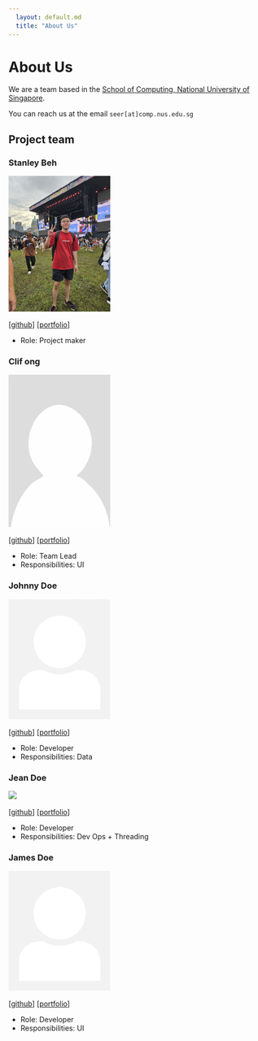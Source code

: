 ```yaml
---
  layout: default.md
  title: "About Us"
---
```


# About Us

We are a team based in the [School of Computing, National University of Singapore](http://www.comp.nus.edu.sg).

You can reach us at the email `seer[at]comp.nus.edu.sg`

## Project team

### Stanley Beh

<img src="images/ziliangstanley.png" width="200px">

[[github](https://github.com/ziliangstanley)]
[[portfolio](team/clifong.md)]

* Role: Project maker

### Clif ong

<img src="images/clifong.png" width="200px">

[[github](http://github.com/clifong)]
[[portfolio](team/johndoe.md)]

* Role: Team Lead
* Responsibilities: UI

### Johnny Doe

<img src="images/johndoe.png" width="200px">

[[github](http://github.com/johndoe)] [[portfolio](team/johndoe.md)]

* Role: Developer
* Responsibilities: Data

### Jean Doe

<img src="image/jensen188.png" width="200px">

[[github](http://github.com/jensen188)]
[[portfolio](team/jensen188.md)]

* Role: Developer
* Responsibilities: Dev Ops + Threading

### James Doe

<img src="images/johndoe.png" width="200px">

[[github](http://github.com/johndoe)]
[[portfolio](team/johndoe.md)]

* Role: Developer
* Responsibilities: UI
